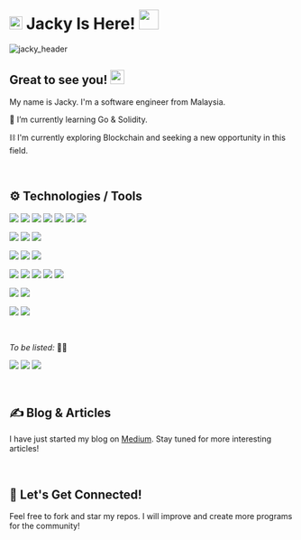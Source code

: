 # <img src="https://c.tenor.com/Iq8QI1fgidMAAAAi/palomax-location.gif" width="23px"> Jacky Is Here! <img src="https://c.tenor.com/VUH3A7tK-qgAAAAi/dm4uz3-foekoe.gif" width="35px">

<!--
**chihunkhaw/chihunkhaw** is a ✨ _special_ ✨ repository because its `README.md` (this file) appears on your GitHub profile.

Here are some ideas to get you started:

- 🔭 I’m currently working on ...
- 🌱 I’m currently learning ...
- 👯 I’m looking to collaborate on ...
- 🤔 I’m looking for help with ...
- 💬 Ask me about ...
- 📫 How to reach me: ...
- 😄 Pronouns: ...
- ⚡ Fun fact: ...
-->
![jacky_header](https://github.com/chihunkhaw/chihunkhaw/blob/main/github_profile_header.png?raw=true)


## Great to see you! <img src="https://c.tenor.com/xS_t2ANBv9UAAAAi/elsalla.gif" width="25px">
My name is Jacky. I'm a software engineer from Malaysia.


🌱 I’m currently learning Go & Solidity.

⛓️ I'm currently exploring Blockchain and seeking a new opportunity in this field.

<br />

## ⚙️ Technologies / Tools
[![](https://img.shields.io/badge/Code-Arduino%20C-success?style=flat&logo=Arduino&logoColor=white)](https://www.arduino.cc/)
[![](https://img.shields.io/badge/Code-C-success?style=flat&logo=C&logoColor=white)](https://github.com/chkjacky)
[![](https://img.shields.io/badge/Code-JavaScript-success?style=flat&logo=JavaScript&logoColor=white)](https://github.com/chkjacky)
[![](https://img.shields.io/badge/Code-Java-success?style=flat&logo=Java&logoColor=white)](https://www.java.com/en/)
[![](https://img.shields.io/badge/Code-PHP-success?style=flat&logo=PHP&logoColor=white)](https://www.php.net/)
[![](https://img.shields.io/badge/Code-Python-success?style=flat&logo=Python&logoColor=white)](https://www.python.org/)
[![](https://img.shields.io/badge/Code-Ruby-success?style=flat&logo=Ruby&logoColor=white)](https://rubyonrails.org/)

[![](https://img.shields.io/badge/Framework-CodeIgniter%204-informational?style=flat&logo=CodeIgniter&logoColor=white&color=blueviolet)](https://codeigniter.com/)
[![](https://img.shields.io/badge/Framework-Laravel%204-informational?style=flat&logo=Laravel&logoColor=white&color=blueviolet)](https://laravel.com/)
[![](https://img.shields.io/badge/Framework-Ruby%20on%20Rails%20-informational?style=flat&logo=Ruby%20on%20Rails&logoColor=white&color=blueviolet)](https://rubyonrails.org/)

[![](https://img.shields.io/badge/Database-MySQL-informational?style=flat&logo=MySQL&logoColor=white&color=green)](https://www.mysql.com/)
[![](https://img.shields.io/badge/Database-OracleSQL-informational?style=flat&logo=Oracle&logoColor=white&color=green)](https://www.oracle.com/database/technologies/appdev/sqldeveloper-landing.html)
[![](https://img.shields.io/badge/Database-PostgreSQL-informational?style=flat&logo=PostgreSQL&logoColor=white&color=green)](https://www.postgresql.org/)

[![](https://img.shields.io/badge/Tool-Docker-informational?style=flat&logo=Docker&logoColor=white&color=orange)](https://www.docker.com/)
[![](https://img.shields.io/badge/Tool-Git-informational?style=flat&logo=Git&logoColor=white&color=orange)](https://git-scm.com/)
[![](https://img.shields.io/badge/Tool-MySQL%20WorkBench-informational?style=flat&logo=MySQL&logoColor=white&color=orange)](https://www.mysql.com/products/workbench/)
[![](https://img.shields.io/badge/Tool-pgAdmin4-informational?style=flat&logo=PostgreSQL&logoColor=white&color=orange)](https://www.pgadmin.org/)
[![](https://img.shields.io/badge/Tool-Postman-informational?style=flat&logo=Postman&logoColor=white&color=orange)](https://www.postman.com/)

<!-- [![](https://img.shields.io/badge/Editor-Adruino%20IDE-informational?style=flat&logo=Arduino&logoColor=white&color=yellow)](https://www.arduino.cc/en/software) -->
<!-- [![](https://img.shields.io/badge/Editor-VS%20Code-informational?style=flat&logo=Visual%20Studio%20Code&logoColor=white&color=yellow)](https://code.visualstudio.com/) -->

[![](https://img.shields.io/badge/Cloud-GitHub-informational?style=flat&logo=GitHub&logoColor=white&color=informational)](https://github.com/)
[![](https://img.shields.io/badge/Cloud-Heroku-informational?style=flat&logo=Heroku&logoColor=white&color=informational)](https://www.heroku.com/)
<!-- [![](https://img.shields.io/badge/Cloud-SiteGround-informational?style=flat&logoColor=white&color=informational)](https://www.siteground.com/) -->

[![](https://img.shields.io/badge/API/SDK-Mailgun-informational?style=flat&logo=Mail.Ru&logoColor=white&color=red)](https://www.mailgun.com/)
[![](https://img.shields.io/badge/API/SDK-Stripe-informational?style=flat&logo=Stripe&logoColor=white&color=red)](https://stripe.com/en-gb-my)

<br />

*To be listed:* 👨‍🔬

<!-- [![](https://img.shields.io/badge/Cloud-AWS-informational?style=flat&logo=Amazon%20AWS&logoColor=white&color=cyan)](https://aws.amazon.com/) -->
<!-- [![](https://img.shields.io/badge/Code-Node.js-informational?style=flat&logo=Node.js&logoColor=white&color=cyan)](https://nodejs.org/en/) -->
<!-- [![](https://img.shields.io/badge/Code-React.js-informational?style=flat&logo=React&logoColor=white&color=cyan)](https://reactjs.org/) -->
[![](https://img.shields.io/badge/Code-Go-informational?style=flat&logo=Go&logoColor=white&color=cyan)](https://go.dev/)
[![](https://img.shields.io/badge/Code-Solidity-informational?style=flat&logo=Solidity&logoColor=white&color=cyan)](https://soliditylang.org/)
[![](https://img.shields.io/badge/Code-TypeScript-informational?style=flat&logo=TypeScript&logoColor=white&color=cyan)](https://www.typescriptlang.org/)
<!-- [![](https://img.shields.io/badge/Code-Web3.js-informational?style=flat&logo=Web3.js&logoColor=white&color=cyan)](https://web3js.readthedocs.io/en/v1.5.2/) -->
<!-- [![](https://img.shields.io/badge/Framework-Nest.js-informational?style=flat&logo=Node.js&logoColor=white&color=cyan)](https://nestjs.com/) -->
<!-- [![](https://img.shields.io/badge/Framework-Next.js-informational?style=flat&logo=Next.js&logoColor=white&color=cyan)](https://nextjs.org/) -->
<!-- [![](https://img.shields.io/badge/Framework-Vue.js-informational?style=flat&logo=Vue.js&logoColor=white&color=cyan)](https://vuejs.org/) -->
<!-- [![](https://img.shields.io/badge/ML/DL-Detectron2-cyan)](https://ai.facebook.com/tools/detectron2/) -->
<!-- [![](https://img.shields.io/badge/Tool-Coco%20Annotator-cyan)](https://github.com/jsbroks/coco-annotator) -->

<br />

## ✍️ Blog & Articles
I have just started my blog on [Medium](https://chkjacky.medium.com/). Stay tuned for more interesting articles!

<br />

## 🤝 Let's Get Connected!
Feel free to fork and star my repos. I will improve and create more programs for the community!

<br />

<!-- 
## 📊 My GitHub Stats (I'm new, only fewer data is displayed)
![Jacky's GitHub stats](https://github-readme-stats.vercel.app/api?username=chihunkhaw&show_icons=true&theme=radical)
-->
